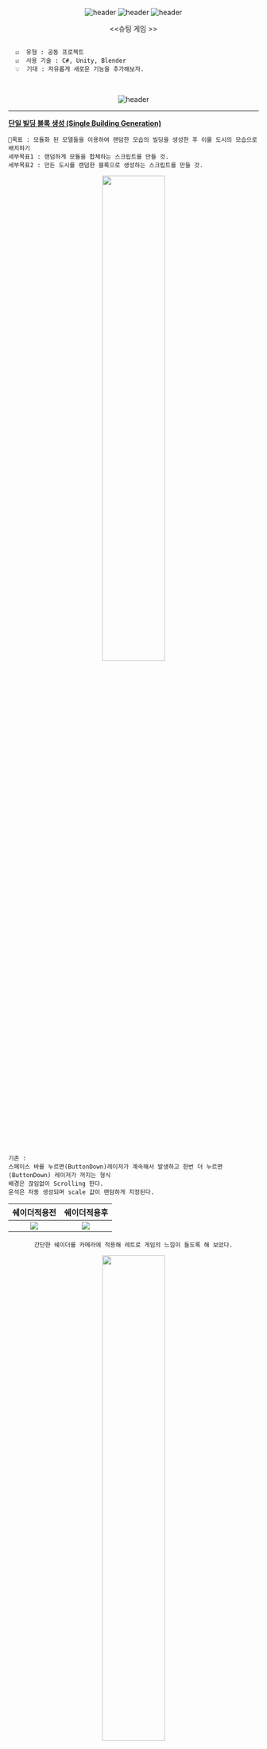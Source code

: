 <div align="center">
  
![header](https://capsule-render.vercel.app/api?type=rect&height=250&color=auto&text=3D%20Space%20Ship%20Develop&fontColor=auto)
![header](https://capsule-render.vercel.app/api?type=rect&height=50&color=ebf3f5&text=UNITY&fontColor=000000&fontSize=20)
![header](https://capsule-render.vercel.app/api?type=rect&height=50&color=ebf3f5&text=2022.1.12~2022.1.24&fontColor=000000&fontSize=15)

<<슈팅 게임 >>

<div align="left">



```

  ☑️  유형 : 공동 프로젝트
  ☑️  사용 기술 : C#, Unity, Blender
  💡  기대 : 자유롭게 새로운 기능을 추가해보자.
```
  
<div align="center">

  <br>
  
  ![header](https://capsule-render.vercel.app/api?type=rect&height=50&color=ebf3f5&text=DEV%20LOG&fontColor=000000&fontSize=15)

  
---
</div>
<div align="left">

<u><strong>단일 빌딩 블록 생성 (Single Building Generation)</strong></u>
  

```
📌목표 : 모듈화 된 모델들을 이용하여 랜덤한 모습의 빌딩을 생성한 후 이를 도시의 모습으로 배치하기
세부목표1 : 랜덤하게 모듈을 합체하는 스크립트를 만들 것.
세부목표2 : 만든 도시를 랜덤한 블록으로 생성하는 스크립트를 만들 것.
```

  
<div align="center">
  <img src ="https://user-images.githubusercontent.com/109887066/217244364-42996ad8-f319-4799-a640-8546a8c04f2c.png" width="50%" height="50%"/>
  
  <div align="left">
  
  ```
  기존 :
  스페이스 바를 누르면(ButtonDown)레이저가 계속해서 발생하고 한번 더 누르면(ButtonDown) 레이저가 꺼지는 형식
  배경은 끊임없이 Scrolling 한다.
  운석은 자동 생성되며 scale 값이 랜덤하게 지정된다.
  ```

<div align="center">


|쉐이더적용전|쉐이더적용후|
|-----------|-----------|
|<div align="center"><img src ="https://user-images.githubusercontent.com/109887066/217244854-a2b1473d-6bb8-4d02-b13f-cf5d33bf88f6.png"/>|<div align="center"><img src ="https://user-images.githubusercontent.com/109887066/217244857-2828c378-b8a0-4366-a826-0b44c18da69a.png"/>|

  ```간단한 쉐이더를 카메라에 적용해 레트로 게임의 느낌이 들도록 해 보았다.```
  
  
  <img src ="https://user-images.githubusercontent.com/109887066/217245145-e6820083-a448-4dbe-854c-160b60c17fae.gif" width="50%" height="50%">
   
  ```우주선의 레이저가 단발로 나가도록 만들어보았다.```
  
  <img src ="https://user-images.githubusercontent.com/109887066/217245311-3bdc64f2-21a5-4131-b7ad-153dd3443bb4.gif" width="60%" height="60%">
  
  ```충돌 시 폭발 이펙트가 나도록 하고 우주선이 회전하다가 원래의 rotation으로 돌아오도록 만들었다.```
  
  <img src ="https://user-images.githubusercontent.com/109887066/217245805-68520b04-3a52-4de6-90d6-1b1b1098060e.gif" width="60%" height="60%"/>
  
  <img src ="https://user-images.githubusercontent.com/109887066/217245796-19aa7413-009d-41cc-9cb5-46329f5a5458.gif" width="60%" height="60%"/>
  
  ```충돌 시 운석이 쪼개지는 효과를 내기 위해 blender의 add on 기능을 사용해 조각난 운석 모델을 만들었다.```

  <img src ="https://user-images.githubusercontent.com/109887066/217246186-3681f227-83b8-49ae-9c3f-1e20a610d2ac.gif" width="60%" height="60%"/>
  
  
  ```충돌 시 원래 운석 오브젝트는 사라지면서 조각난 운석 오브젝트 프리팹을 Instantiate 하는 방법을 사용하였다.```
  
  <img src ="https://user-images.githubusercontent.com/109887066/217246440-bcc10fff-dbc9-4bfb-92dc-dda1723bd359.gif" width="60%" height="60%"/>
  
  ```다중 카메라를 사용하여 시점을 바꾸는 것을 추가해 보았다.```
  
  <div align="left">
  
  <div align="center">

  
<<해당 프로젝트는 공동개발 프로젝트 SPACE ODDYSEY의 세부 개발 로그입니다. 본 프로젝트 [링크](https://github.com/swimmin99/Game_SpaceOdyssey/blob/main/README.md)>>
